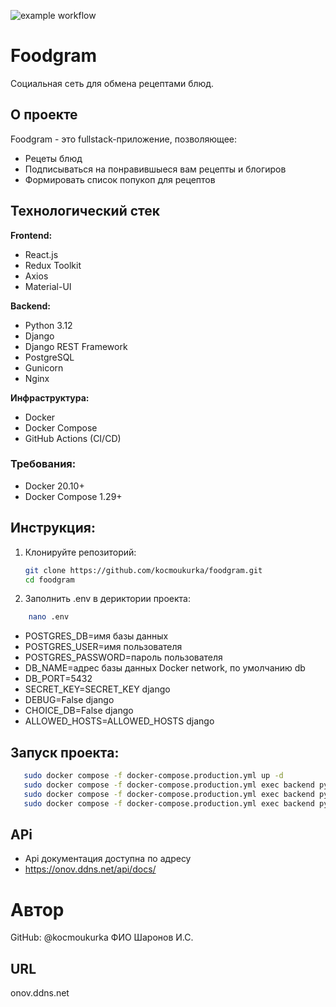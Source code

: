 ![example workflow](https://github.com/kocmoukurka/foodgram/actions/workflows/main.yml/badge.svg)
# Foodgram 

Социальная сеть для обмена рецептами блюд.

## О проекте

Foodgram - это fullstack-приложение, позволяющее:
-  Рецеты блюд
-  Подписываться на понравившыеся вам рецепты и блогиров
-  Формировать список попукоп для рецептов

## Технологический стек

**Frontend:**
- React.js
- Redux Toolkit
- Axios
- Material-UI

**Backend:**
- Python 3.12
- Django
- Django REST Framework
- PostgreSQL
- Gunicorn
- Nginx

**Инфраструктура:**
- Docker
- Docker Compose
- GitHub Actions (CI/CD)

### Требования:
- Docker 20.10+
- Docker Compose 1.29+

## Инструкция:
1. Клонируйте репозиторий:
   ```bash
   git clone https://github.com/kocmoukurka/foodgram.git
   cd foodgram
   ```

2. Заполнить .env в дериктории проекта:
```bash
    nano .env
```
- POSTGRES_DB=имя базы данных
- POSTGRES_USER=имя пользователя
- POSTGRES_PASSWORD=пароль пользователя
- DB_NAME=адрес базы данных Docker network, по умолчанию db
- DB_PORT=5432
- SECRET_KEY=SECRET_KEY django
- DEBUG=False django
- CHOICE_DB=False django
- ALLOWED_HOSTS=ALLOWED_HOSTS django

## Запуск проекта:
```bash
   sudo docker compose -f docker-compose.production.yml up -d
   sudo docker compose -f docker-compose.production.yml exec backend python manage.py migrate # При первом запуске
   sudo docker compose -f docker-compose.production.yml exec backend python manage.py collectstatic # При первом запуске
   sudo docker compose -f docker-compose.production.yml exec backend python manage.py load_ingredients # При первом запуске
```
## APi
- Api документация доступна по адресу 
- https://onov.ddns.net/api/docs/

# Автор
GitHub: @kocmoukurka
ФИО Шаронов И.С.

## URL
onov.ddns.net

